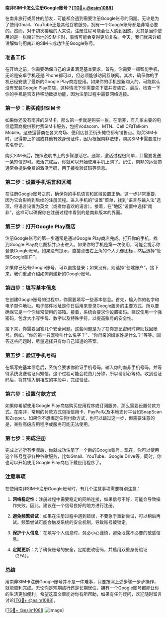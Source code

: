 **南非SIM卡怎么注册Google账号？[[TG💪+ @esim1088](https://t.me/s/esim1088)]**

在南非旅行或居住的朋友，可能都会遇到需要注册Google账号的问题。无论是为了使用Gmail、YouTube还是其他谷歌服务，拥有一个Google账号都是非常必要的。然而，对于初次接触的人来说，注册过程可能会让人感到困惑。尤其是当你使用的是一张南非当地的SIM卡时，事情可能会变得更加复杂。今天，我们就来详细讲解如何用南非的SIM卡成功注册Google账号。

### 准备工作

在开始之前，你需要确保自己的设备满足基本要求。首先，你需要一部智能手机，无论是安卓手机还是iPhone都可以，但必须能够访问互联网。其次，确保你的手机已经安装了最新的Google Play商店应用。如果你的手机是新购入的，可能默认没有安装Google Play商店，这种情况下你需要先下载并安装它。最后，检查一下你的手机是否支持移动数据功能，因为注册过程中需要网络连接。

### 第一步：购买南非SIM卡

如果你还没有南非的SIM卡，那么第一步就是购买一张。在南非，有几家主要的电信运营商提供预付费SIM卡服务，包括Vodacom、MTN、Cell C和Telkom Mobile。这些运营商在各大商场、便利店甚至街头摊位都有销售点。购买SIM卡时，记得带上护照或其他有效身份证件，因为根据南非法律，购买SIM卡需要进行实名登记。

购买SIM卡后，按照说明书上的步骤激活它。通常，激活过程很简单，只需要发送一条短信即可。激活完成后，你就可以开始使用手机上网了。记住，南非的运营商通常会提供免费的激活号码，用于接收验证码等信息。

### 第二步：设置手机语言和区域

在注册Google账号之前，确保你的手机语言和区域设置正确。这一步非常重要，因为它会影响到后续的注册流程。进入手机的“设置”菜单，找到“语言与输入法”选项，将语言设置为英文（或者你喜欢的语言）。接着，在“地区”设置中选择“南非”，这样可以确保你在注册过程中看到的是南非版本的界面。

### 第三步：打开Google Play商店

注册Google账号的第一步通常是通过Google Play商店完成。打开你的手机，找到Google Play商店图标并点击进入。如果你的手机是第一次使用，可能会提示你登录Google账号。如果没有提示，直接点击右上角的个人头像图标，然后选择“管理Google账户”。

如果你已经有Google账号，可以直接登录；如果没有，则选择“创建账户”。接下来，我们重点介绍如何创建新的Google账号。

### 第四步：填写基本信息

在创建Google账号的过程中，你需要填写一些基本信息。首先，输入你的名字和电子邮件地址。电子邮件地址是你日后用来登录Google服务的主要方式，所以要确保它是一个你经常使用的邮箱。接着，系统会要求你设置密码。建议使用一个强密码，包含大小写字母、数字以及特殊字符，以提高账号的安全性。

接下来，你需要回答几个安全问题。这些问题是为了在你忘记密码时帮助找回账号。例如，“你的第一只宠物叫什么名字？”、“你母亲的娘家姓是什么？”等等。回答这些问题时，尽量选择只有你自己知道的答案。

### 第五步：验证手机号码

在填写完基本信息后，系统会要求你验证手机号码。输入你的南非手机号码，并等待系统发送验证码短信。这个过程可能会花费几分钟，所以请耐心等待。收到验证码后，将其输入到相应的字段中，完成验证。

### 第六步：设置付款方式

如果你希望使用Google Play商店购买应用程序或订阅服务，那么需要设置付款方式。在南非，常用的付款方式包括信用卡、PayPal以及本地支付平台如SnapScan和Zapper。如果你不想绑定任何付款方式，也可以跳过这一步，但需要注意的是，某些高级应用程序或服务可能无法使用。

### 第七步：完成注册

完成上述所有步骤后，你就成功注册了一个新的Google账号。现在，你可以使用这个账号登录各种谷歌服务，比如Gmail、YouTube、Google Drive等。同时，你也可以开始使用Google Play商店下载应用程序了。

### 注意事项

在使用南非SIM卡注册Google账号时，有几个注意事项需要特别注意：

1. **网络稳定性**：注册过程中需要稳定的网络连接，如果信号不好，可能会导致操作失败。因此，建议在一个信号良好的地方进行注册。
   
2. **避免频繁尝试**：如果在注册过程中遇到错误，不要急于重新尝试，可以稍后再试。频繁尝试可能会触发系统的安全机制，导致账号被锁定。

3. **保护个人信息**：在填写个人信息时，务必小心谨慎，避免泄露不必要的敏感信息。

4. **定期更新**：为了确保账号的安全，定期更改密码，并启用双重身份验证（2FA）。

### 总结

用南非SIM卡注册Google账号并不是一件难事，只要按照上述步骤一步步操作，就能顺利完成。无论你是短期旅行还是长期居住，拥有一个Google账号都能让你的生活更加便利。希望这篇文章能对你有所帮助，如果有任何疑问，欢迎随时留言讨论[[TG💪+ @esim1088](https://t.me/s/esim1088)]。

[[TG💪+ @esim1088](https://t.me/s/esim1088) ![Image](https://i.postimg.cc/4NQfJmqS/Snipaste-2025-05-13-00-14-12.png)]